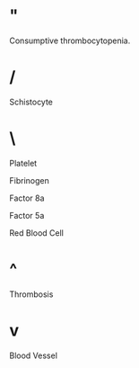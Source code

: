 # "

Consumptive thrombocytopenia.

# /

Schistocyte

# \

Platelet

Fibrinogen

Factor 8a

Factor 5a

Red Blood Cell

# ^ 

Thrombosis

# v

Blood Vessel
